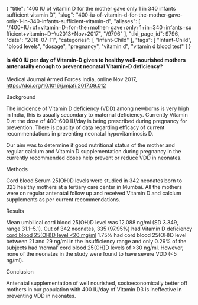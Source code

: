 {
    "title": "400 IU of vitamin D for the mother gave only 1 in 340 infants sufficient vitamin D",
    "slug": "400-iu-of-vitamin-d-for-the-mother-gave-only-1-in-340-infants-sufficient-vitamin-d",
    "aliases": [
        "/400+IU+of+vitamin+D+for+the+mother+gave+only+1+in+340+infants+sufficient+vitamin+D+\u2013+Nov+2017",
        "/9796"
    ],
    "tiki_page_id": 9796,
    "date": "2018-07-11",
    "categories": [
        "Infant-Child"
    ],
    "tags": [
        "Infant-Child",
        "blood levels",
        "dosage",
        "pregnancy",
        "vitamin d",
        "vitamin d blood test"
    ]
}


#### Is 400 IU per day of Vitamin-D given to healthy well-nourished mothers antenatally enough to prevent neonatal Vitamin-D deficiency?

Medical Journal Armed Forces India, online Nov 2017, https://doi.org/10.1016/j.mjafi.2017.09.012 

Background

The incidence of Vitamin D deficiency (VDD) among newborns is very high in India, this is usually secondary to maternal deficiency. Currently Vitamin D at the dose of 400–600 IU/day is being prescribed during pregnancy for prevention. There is paucity of data regarding efficacy of current recommendations in preventing neonatal hypovitaminosis D.

Our aim was to determine if good nutritional status of the mother and regular calcium and Vitamin D supplementation during pregnancy in the currently recommended doses help prevent or reduce VDD in neonates.

Methods

Cord blood Serum 25(OH)D levels were studied in 342 neonates born to 323 healthy mothers at a tertiary care center in Mumbai. All the mothers were on regular antenatal follow up and received Vitamin D and calcium supplements as per current recommendations.

Results

Mean umbilical cord blood 25(OH)D level was 12.088 ng/ml (SD 3.349, range 31.1–5.1). Out of 342 neonates, 335 (97.95%) had Vitamin D deficiency [cord blood 25(OH)D level <20 mg/ml](cord%20blood%2025(OH)D%20level%20<20%20mg/ml) 1.75% had cord blood 25(OH)D level between 21 and 29 ng/ml in the insufficiency range and only 0.29% of the subjects had ‘normal’ cord blood 25(OH)D levels of >30 ng/ml. However, none of the neonates in the study were found to have severe VDD (<5 ng/ml).

Conclusion

Antenatal supplementation of well nourished, socioeconomically better off mothers in our population with 400 IU/day of Vitamin D3 is ineffective in preventing VDD in neonates.